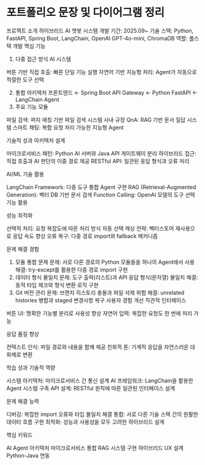 # 포트폴리오 문장 및 다이어그램 정리
프로젝트 소개
하이브리드 AI 챗봇 시스템
개발 기간: 2025.09~
기술 스택: Python, FastAPI, Spring Boot, LangChain, OpenAI GPT-4o-mini, ChromaDB
역할: 풀스택 개발
핵심 기능
1. 다중 접근 방식 AI 시스템

버튼 기반 직접 호출: 빠른 단일 기능 실행
자연어 기반 지능형 처리: Agent가 자동으로 적절한 도구 선택

2. 통합 아키텍처
프론트엔드 ← Spring Boot API Gateway ← Python FastAPI ← LangChain Agent
3. 주요 기능 모듈

파일 검색: 퍼지 매칭 기반 파일 검색 시스템
사내 규정 QnA: RAG 기반 문서 질답 시스템
스마트 채팅: 복합 요청 처리 가능한 지능형 Agent

기술적 성과
아키텍처 설계

마이크로서비스 패턴: Python AI 서버와 Java API 게이트웨이 분리
하이브리드 접근: 직접 호출과 AI 판단의 이중 경로 제공
RESTful API: 일관된 응답 형식과 오류 처리

AI/ML 기술 활용

LangChain Framework: 다중 도구 통합 Agent 구현
RAG (Retrieval-Augmented Generation): 벡터 DB 기반 문서 검색
Function Calling: OpenAI 모델의 도구 선택 기능 활용

성능 최적화

선택적 처리: 요청 복잡도에 따른 처리 방식 자동 선택
캐싱 전략: 벡터스토어 재사용으로 응답 속도 향상
오류 복구: 다중 경로 import와 fallback 메커니즘

문제 해결 경험
1. 모듈 통합 문제
문제: 서로 다른 경로의 Python 모듈들을 하나의 Agent에서 사용
해결: try-except를 활용한 다중 경로 import 구현
2. 데이터 형식 불일치
문제: 도구 출력(리스트)과 API 응답 형식(문자열) 불일치
해결: 동적 타입 체크와 형식 변환 로직 구현
3. Git 버전 관리
문제: 브랜치 히스토리 충돌과 파일 삭제 위험
해결: unrelated histories 병합과 staged 변경사항 복구
사용자 경험 개선
직관적 인터페이스

버튼 UI: 명확한 기능별 분리로 사용성 향상
자연어 입력: 복잡한 요청도 한 번에 처리 가능

응답 품질 향상

컨텍스트 인식: 파일 경로와 내용을 함께 제공
친화적 톤: 기계적 응답을 자연스러운 대화체로 변환

학습 성과
기술적 역량

시스템 아키텍처: 마이크로서비스 간 통신 설계
AI 프레임워크: LangChain을 활용한 Agent 시스템 구축
API 설계: RESTful 원칙에 따른 일관된 인터페이스 설계

문제 해결 능력

디버깅: 복잡한 import 오류와 타입 불일치 해결
통합: 서로 다른 기술 스택 간의 원활한 데이터 흐름 구현
최적화: 성능과 사용성을 모두 고려한 하이브리드 설계

핵심 키워드

AI Agent 아키텍처
마이크로서비스 통합
RAG 시스템 구현
하이브리드 UX 설계
Python-Java 연동
